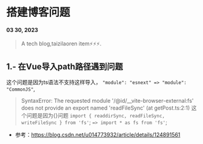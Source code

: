 # 搭建博客问题
#### 03 30, 2023


> A tech blog,taizilaoren item⚡⚡⚡.
## 1.- 在Vue导入path路径遇到问题     
这个问题是因为ts语法不支持这样导入，
```"module": "esnext" => "module": "CommonJS"```,

>  SyntaxError: The requested module '/@id/__vite-browser-external:fs' does not provide an export named 'readFileSync' (at getPost.ts:2:1)
这个问题是因为{}问题
```import { readdirSync, readFileSync, writeFileSync } from 'fs'```;
```=> import * as fs from 'fs'```;
    

- 参考：https://blog.csdn.net/u014773932/article/details/124891561
    
